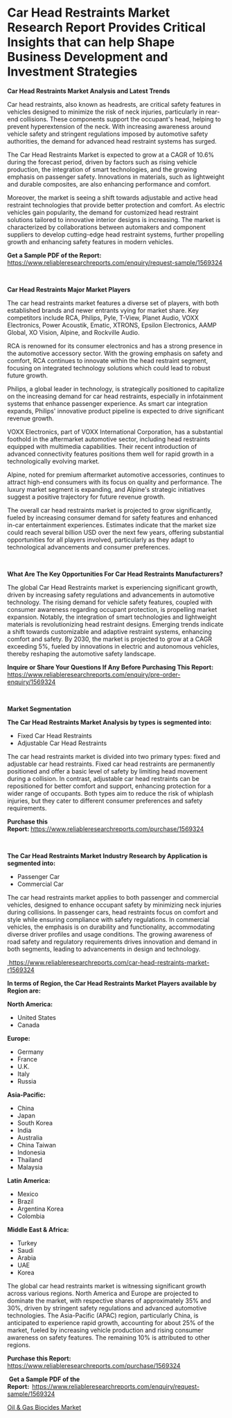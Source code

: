 <p><h1>Car Head Restraints Market Research Report Provides Critical Insights that can help Shape Business Development and Investment Strategies</h1></p><p><strong>Car Head Restraints Market Analysis and Latest Trends</strong></p>
<p><p>Car head restraints, also known as headrests, are critical safety features in vehicles designed to minimize the risk of neck injuries, particularly in rear-end collisions. These components support the occupant's head, helping to prevent hyperextension of the neck. With increasing awareness around vehicle safety and stringent regulations imposed by automotive safety authorities, the demand for advanced head restraint systems has surged.</p><p>The Car Head Restraints Market is expected to grow at a CAGR of 10.6% during the forecast period, driven by factors such as rising vehicle production, the integration of smart technologies, and the growing emphasis on passenger safety. Innovations in materials, such as lightweight and durable composites, are also enhancing performance and comfort.</p><p>Moreover, the market is seeing a shift towards adjustable and active head restraint technologies that provide better protection and comfort. As electric vehicles gain popularity, the demand for customized head restraint solutions tailored to innovative interior designs is increasing. The market is characterized by collaborations between automakers and component suppliers to develop cutting-edge head restraint systems, further propelling growth and enhancing safety features in modern vehicles.</p></p>
<p><strong>Get a Sample PDF of the Report:&nbsp;</strong> <a href="https://www.reliableresearchreports.com/enquiry/request-sample/1569324?utm_campaign=38&utm_medium=2&utm_source=Github&utm_content=ia&utm_term=29122024&utm_id=car-head-restraints">https://www.reliableresearchreports.com/enquiry/request-sample/1569324</a></p>
<p>&nbsp;</p>
<p><strong>Car Head Restraints Major Market Players</strong></p>
<p><p>The car head restraints market features a diverse set of players, with both established brands and newer entrants vying for market share. Key competitors include RCA, Philips, Pyle, T-View, Planet Audio, VOXX Electronics, Power Acoustik, Ematic, XTRONS, Epsilon Electronics, AAMP Global, XO Vision, Alpine, and Rockville Audio.</p><p>RCA is renowned for its consumer electronics and has a strong presence in the automotive accessory sector. With the growing emphasis on safety and comfort, RCA continues to innovate within the head restraint segment, focusing on integrated technology solutions which could lead to robust future growth.</p><p>Philips, a global leader in technology, is strategically positioned to capitalize on the increasing demand for car head restraints, especially in infotainment systems that enhance passenger experience. As smart car integration expands, Philips' innovative product pipeline is expected to drive significant revenue growth.</p><p>VOXX Electronics, part of VOXX International Corporation, has a substantial foothold in the aftermarket automotive sector, including head restraints equipped with multimedia capabilities. Their recent introduction of advanced connectivity features positions them well for rapid growth in a technologically evolving market.</p><p>Alpine, noted for premium aftermarket automotive accessories, continues to attract high-end consumers with its focus on quality and performance. The luxury market segment is expanding, and Alpine's strategic initiatives suggest a positive trajectory for future revenue growth.</p><p>The overall car head restraints market is projected to grow significantly, fueled by increasing consumer demand for safety features and enhanced in-car entertainment experiences. Estimates indicate that the market size could reach several billion USD over the next few years, offering substantial opportunities for all players involved, particularly as they adapt to technological advancements and consumer preferences.</p></p>
<p>&nbsp;</p>
<p><strong>What Are The Key Opportunities For Car Head Restraints Manufacturers?</strong></p>
<p><p>The global Car Head Restraints market is experiencing significant growth, driven by increasing safety regulations and advancements in automotive technology. The rising demand for vehicle safety features, coupled with consumer awareness regarding occupant protection, is propelling market expansion. Notably, the integration of smart technologies and lightweight materials is revolutionizing head restraint designs. Emerging trends indicate a shift towards customizable and adaptive restraint systems, enhancing comfort and safety. By 2030, the market is projected to grow at a CAGR exceeding 5%, fueled by innovations in electric and autonomous vehicles, thereby reshaping the automotive safety landscape.</p></p>
<p><strong>Inquire or Share Your Questions If Any Before Purchasing This Report:</strong> <a href="https://www.reliableresearchreports.com/enquiry/pre-order-enquiry/1569324?utm_campaign=38&utm_medium=2&utm_source=Github&utm_content=ia&utm_term=29122024&utm_id=car-head-restraints">https://www.reliableresearchreports.com/enquiry/pre-order-enquiry/1569324</a></p>
<p>&nbsp;</p>
<p><strong>Market Segmentation</strong></p>
<p><strong>The Car Head Restraints Market Analysis by types is segmented into:</strong></p>
<p><ul><li>Fixed Car Head Restraints</li><li>Adjustable Car Head Restraints</li></ul></p>
<p><p>The car head restraints market is divided into two primary types: fixed and adjustable car head restraints. Fixed car head restraints are permanently positioned and offer a basic level of safety by limiting head movement during a collision. In contrast, adjustable car head restraints can be repositioned for better comfort and support, enhancing protection for a wider range of occupants. Both types aim to reduce the risk of whiplash injuries, but they cater to different consumer preferences and safety requirements.</p></p>
<p><strong>Purchase this Report:&nbsp;</strong><a href="https://www.reliableresearchreports.com/purchase/1569324?utm_campaign=38&utm_medium=2&utm_source=Github&utm_content=ia&utm_term=29122024&utm_id=car-head-restraints">https://www.reliableresearchreports.com/purchase/1569324</a></p>
<p>&nbsp;</p>
<p><strong>The Car Head Restraints Market Industry Research by Application is segmented into:</strong></p>
<p><ul><li>Passenger Car</li><li>Commercial Car</li></ul></p>
<p><p>The car head restraints market applies to both passenger and commercial vehicles, designed to enhance occupant safety by minimizing neck injuries during collisions. In passenger cars, head restraints focus on comfort and style while ensuring compliance with safety regulations. In commercial vehicles, the emphasis is on durability and functionality, accommodating diverse driver profiles and usage conditions. The growing awareness of road safety and regulatory requirements drives innovation and demand in both segments, leading to advancements in design and technology.</p></p>
<p><a href="https://www.reliableresearchreports.com/car-head-restraints-market-r1569324?utm_campaign=38&utm_medium=2&utm_source=Github&utm_content=ia&utm_term=29122024&utm_id=car-head-restraints">&nbsp;https://www.reliableresearchreports.com/car-head-restraints-market-r1569324</a></p>
<p><strong>In terms of Region, the Car Head Restraints Market Players available by Region are:</strong></p>
<p>
    <p> <strong> North America: </strong>
        <ul>
            <li>United States</li>
            <li>Canada</li>
        </ul>
        </p> 
    <p> <strong> Europe: </strong>
        <ul>
            <li>Germany</li>
            <li>France</li>
            <li>U.K.</li>
            <li>Italy</li>
            <li>Russia</li>
        </ul>
        </p> 
    <p> <strong> Asia-Pacific: </strong>
        <ul>
            <li>China</li>
            <li>Japan</li>
            <li>South Korea</li>
            <li>India</li>
            <li>Australia</li>
            <li>China Taiwan</li>
            <li>Indonesia</li>
            <li>Thailand</li>
            <li>Malaysia</li>
        </ul>
        </p> 
    <p> <strong> Latin America: </strong>
        <ul>
            <li>Mexico</li>
            <li>Brazil</li>
            <li>Argentina Korea</li>
            <li>Colombia</li>
        </ul>
        </p> 
    <p> <strong> Middle East & Africa: </strong>
        <ul>
            <li>Turkey</li>
            <li>Saudi</li>
            <li>Arabia</li>
            <li>UAE</li>
            <li>Korea</li>
        </ul>
    </p>
    </p>
<p><p>The global car head restraints market is witnessing significant growth across various regions. North America and Europe are projected to dominate the market, with respective shares of approximately 35% and 30%, driven by stringent safety regulations and advanced automotive technologies. The Asia-Pacific (APAC) region, particularly China, is anticipated to experience rapid growth, accounting for about 25% of the market, fueled by increasing vehicle production and rising consumer awareness on safety features. The remaining 10% is attributed to other regions.</p></p>
<p><strong>Purchase this Report: </strong><a href="https://www.reliableresearchreports.com/purchase/1569324?utm_campaign=38&utm_medium=2&utm_source=Github&utm_content=ia&utm_term=29122024&utm_id=car-head-restraints">https://www.reliableresearchreports.com/purchase/1569324</a></p>
<p>&nbsp;<strong>Get a Sample PDF of the Report:&nbsp;&nbsp;</strong><a href="https://www.reliableresearchreports.com/enquiry/request-sample/1569324?utm_campaign=38&utm_medium=2&utm_source=Github&utm_content=ia&utm_term=29122024&utm_id=car-head-restraints">https://www.reliableresearchreports.com/enquiry/request-sample/1569324</a></p>
<p><strong></strong></p>
<p><p><a href="https://github.com/hartsockdonnette82/Market-Research-Report-List-1/blob/main/oil-gas-biocides-market.md?utm_campaign=38&utm_medium=2&utm_source=Github&utm_content=ia&utm_term=29122024&utm_id=car-head-restraints">Oil & Gas Biocides Market</a></p></p>